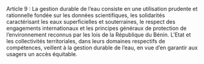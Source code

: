Article 9 : La gestion durable de l’eau consiste en une utilisation prudente et rationnelle fondée sur les données scientifiques, les solidarités caractérisant les eaux superficielles et souterraines, le respect des engagements internationaux et les principes généraux de protection de l’environnement reconnus par les lois de la République du Bénin.
L’Etat et les collectivités territoriales, dans leurs domaines respectifs de compétences, veillent à la gestion durable de l’eau, en vue d’en garantir aux usagers un accès équitable.